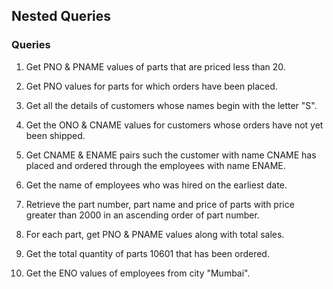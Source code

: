 ## Nested Queries

### Queries
 1. Get PNO & PNAME values of parts that are priced less than 20.

 2. Get PNO values for parts for which orders have been placed.

 3. Get all the details of customers whose names begin with the letter "S".

 4. Get the ONO & CNAME values for customers whose orders have not yet been shipped.

 5. Get CNAME & ENAME pairs such the customer with name CNAME has placed and ordered through the employees    with name ENAME.

 6. Get the name of employees who was hired on the earliest date.

 7. Retrieve the part number, part name and price of parts with price greater than 2000 in an ascending order of part number.

 8. For each part, get PNO & PNAME values along with total sales. 

 9. Get the total quantity of parts 10601 that has been ordered.

 10. Get the ENO values of employees from city "Mumbai".
